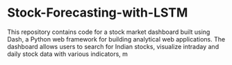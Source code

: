 # Stock-Forecasting-with-LSTM
This repository contains code for a stock market dashboard built using Dash, a Python web framework for building analytical web applications. The dashboard allows users to search for Indian stocks, visualize intraday and daily stock data with various indicators, m
